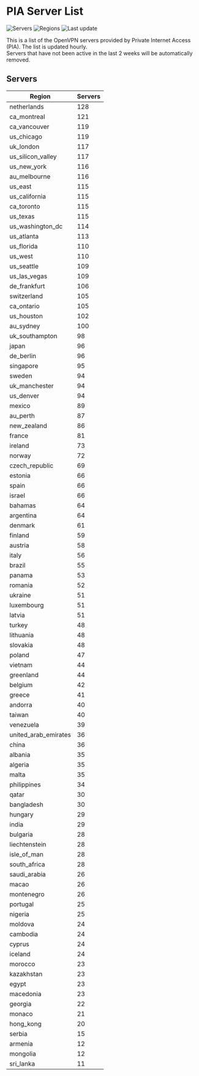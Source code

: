 # PIA Server List

![Servers](https://img.shields.io/badge/servers-6,044-blue)
![Regions](https://img.shields.io/badge/regions-97-blue)
![Last update](https://img.shields.io/badge/last_updated-Mon_Apr_29_07:41:08_UTC_2024-blue)

This is a list of the OpenVPN servers provided by Private Internet Access (PIA). The list is updated hourly. </br>
Servers that have not been active in the last 2 weeks will be automatically removed.

## Servers
| Region               | Servers |
|----------------------|---------|
| netherlands | 128 |
| ca_montreal | 121 |
| ca_vancouver | 119 |
| us_chicago | 119 |
| uk_london | 117 |
| us_silicon_valley | 117 |
| us_new_york | 116 |
| au_melbourne | 116 |
| us_east | 115 |
| us_california | 115 |
| ca_toronto | 115 |
| us_texas | 115 |
| us_washington_dc | 114 |
| us_atlanta | 113 |
| us_florida | 110 |
| us_west | 110 |
| us_seattle | 109 |
| us_las_vegas | 109 |
| de_frankfurt | 106 |
| switzerland | 105 |
| ca_ontario | 105 |
| us_houston | 102 |
| au_sydney | 100 |
| uk_southampton | 98 |
| japan | 96 |
| de_berlin | 96 |
| singapore | 95 |
| sweden | 94 |
| uk_manchester | 94 |
| us_denver | 94 |
| mexico | 89 |
| au_perth | 87 |
| new_zealand | 86 |
| france | 81 |
| ireland | 73 |
| norway | 72 |
| czech_republic | 69 |
| estonia | 66 |
| spain | 66 |
| israel | 66 |
| bahamas | 64 |
| argentina | 64 |
| denmark | 61 |
| finland | 59 |
| austria | 58 |
| italy | 56 |
| brazil | 55 |
| panama | 53 |
| romania | 52 |
| ukraine | 51 |
| luxembourg | 51 |
| latvia | 51 |
| turkey | 48 |
| lithuania | 48 |
| slovakia | 48 |
| poland | 47 |
| vietnam | 44 |
| greenland | 44 |
| belgium | 42 |
| greece | 41 |
| andorra | 40 |
| taiwan | 40 |
| venezuela | 39 |
| united_arab_emirates | 36 |
| china | 36 |
| albania | 35 |
| algeria | 35 |
| malta | 35 |
| philippines | 34 |
| qatar | 30 |
| bangladesh | 30 |
| hungary | 29 |
| india | 29 |
| bulgaria | 28 |
| liechtenstein | 28 |
| isle_of_man | 28 |
| south_africa | 28 |
| saudi_arabia | 26 |
| macao | 26 |
| montenegro | 26 |
| portugal | 25 |
| nigeria | 25 |
| moldova | 24 |
| cambodia | 24 |
| cyprus | 24 |
| iceland | 24 |
| morocco | 23 |
| kazakhstan | 23 |
| egypt | 23 |
| macedonia | 23 |
| georgia | 22 |
| monaco | 21 |
| hong_kong | 20 |
| serbia | 15 |
| armenia | 12 |
| mongolia | 12 |
| sri_lanka | 11 |